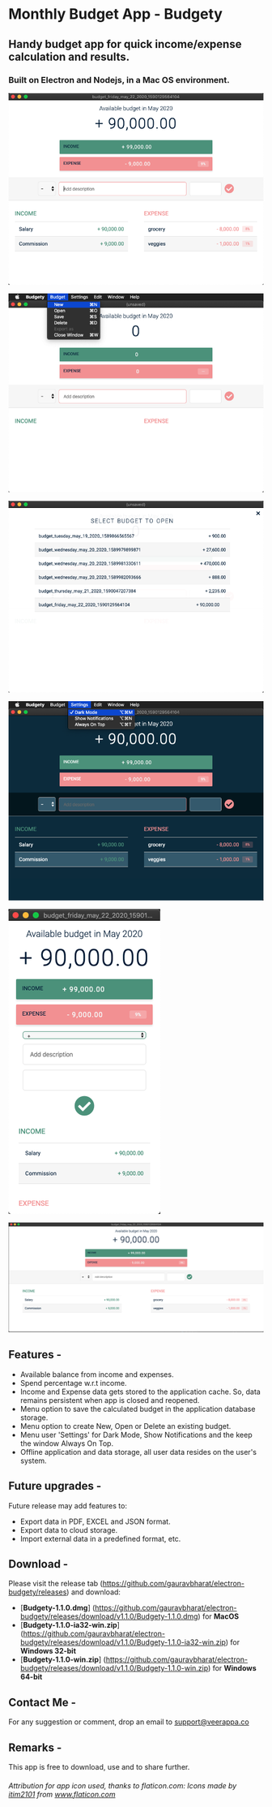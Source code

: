 # Monthly Budget App - Budgety

## Handy budget app for quick income/expense calculation and results.

### Built on Electron and Nodejs, in a Mac OS environment.

![Budgety App](https://github.com/gauravbharat/electron-budgety/blob/master/budgety-screenshot-1.png)

![Budgety App - New Menu](https://github.com/gauravbharat/electron-budgety/blob/master/budgety-screenshot-2.png)

![Budgety App - Open Menu](https://github.com/gauravbharat/electron-budgety/blob/master/budgety-screenshot-3.png)

![Budgety App - Dark Mode](https://github.com/gauravbharat/electron-budgety/blob/master/budgety-screenshot-4-dark-mode.png)

![Budgety App - Responsive Screen - Min width](https://github.com/gauravbharat/electron-budgety/blob/master/budgety-screenshot-5-responsive-mobile.png)

![Budgety App - Responsive Screen - Max width](https://github.com/gauravbharat/electron-budgety/blob/master/budgety-screenshot-6-responsive-wide.png)

## Features - 

* Available balance from income and expenses.
* Spend percentage w.r.t income.
* Income and Expense data gets stored to the application cache. So, data remains persistent when app is closed and reopened.
* Menu option to save the calculated budget in the application database storage.
* Menu option to create New, Open or Delete an existing budget.
* Menu user 'Settings' for Dark Mode, Show Notifications and the keep the window Always On Top.
* Offline application and data storage, all user data resides on the user's system. 

## Future upgrades - 

Future release may add features to: 

 - Export data in PDF, EXCEL and JSON format.
 - Export data to cloud storage.
 - Import external data in a predefined format, etc.

## Download - 

Please visit the release tab (https://github.com/gauravbharat/electron-budgety/releases) and download:

 - [**Budgety-1.1.0.dmg**] (https://github.com/gauravbharat/electron-budgety/releases/download/v1.1.0/Budgety-1.1.0.dmg) for **MacOS** 
 - [**Budgety-1.1.0-ia32-win.zip**] (https://github.com/gauravbharat/electron-budgety/releases/download/v1.1.0/Budgety-1.1.0-ia32-win.zip) for **Windows 32-bit**
 - [**Budgety-1.1.0-win.zip**] (https://github.com/gauravbharat/electron-budgety/releases/download/v1.1.0/Budgety-1.1.0-win.zip) for **Windows 64-bit**

## Contact Me - 

For any suggestion or comment, drop an email to support@veerappa.co

## Remarks - 

This app is free to download, use and to share further.


###### *Attribution for app icon used, thanks to flaticon.com: Icons made by <a href="https://www.flaticon.com/authors/itim2101" title="itim2101">itim2101</a> from <a href="https://www.flaticon.com/" title="Flaticon"> www.flaticon.com</a>*